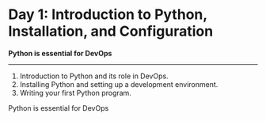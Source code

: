 # Day 1: Introduction to Python, Installation, and Configuration

**Python is essential for DevOps**

---

1. Introduction to Python and its role in DevOps.
2. Installing Python and setting up a development environment.
3. Writing your first Python program.


Python is essential for DevOps